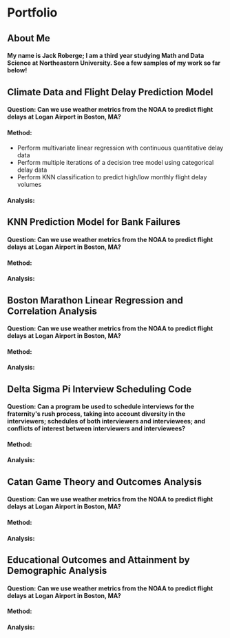 # Portfolio 
## About Me
#### My name is Jack Roberge; I am a third year studying Math and Data Science at Northeastern University. See a few samples of my work so far below! 

## Climate Data and Flight Delay Prediction Model 

#### **Question**: Can we use weather metrics from the NOAA to predict flight delays at Logan Airport in Boston, MA?  

#### **Method**: 
- Perform multivariate linear regression with continuous quantitative delay data
- Perform multiple iterations of a decision tree model using categorical delay data
- Perform KNN classification to predict high/low monthly flight delay volumes

#### **Analysis**: 

## KNN Prediction Model for Bank Failures

#### **Question**: Can we use weather metrics from the NOAA to predict flight delays at Logan Airport in Boston, MA?  

#### **Method**: 

#### **Analysis**: 

## Boston Marathon Linear Regression and Correlation Analysis 

#### **Question**: Can we use weather metrics from the NOAA to predict flight delays at Logan Airport in Boston, MA?  

#### **Method**: 

#### **Analysis**: 

## Delta Sigma Pi Interview Scheduling Code

#### **Question**: Can a program be used to schedule interviews for the fraternity's rush process, taking into account diversity in the interviewers; schedules of both interviewers and interviewees; and conflicts of interest between interviewers and interviewees?

#### **Method**: 

#### **Analysis**: 

## Catan Game Theory and Outcomes Analysis 

#### **Question**: Can we use weather metrics from the NOAA to predict flight delays at Logan Airport in Boston, MA?  

#### **Method**: 

#### **Analysis**: 

## Educational Outcomes and Attainment by Demographic Analysis 

#### **Question**: Can we use weather metrics from the NOAA to predict flight delays at Logan Airport in Boston, MA?  

#### **Method**: 

#### **Analysis**: 

